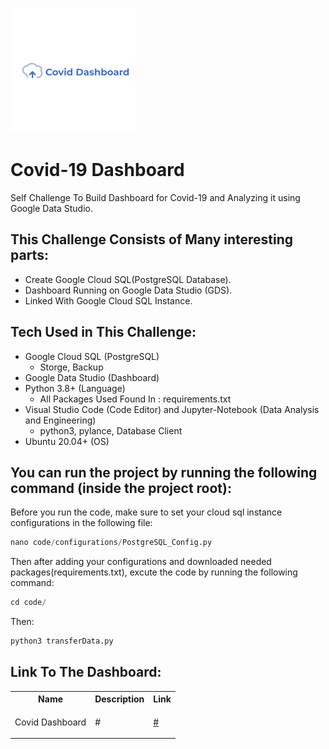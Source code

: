 ![Covid Dashboard](img/logo.png)
# Covid-19 Dashboard
Self Challenge To Build Dashboard for Covid-19 and Analyzing it using Google Data Studio.
## This Challenge Consists of Many interesting parts:
- Create Google Cloud SQL(PostgreSQL Database).
- Dashboard Running on Google Data Studio (GDS).
- Linked With Google Cloud SQL Instance.
## Tech Used in This Challenge:
- Google Cloud SQL (PostgreSQL)
   - Storge, Backup
- Google Data Studio (Dashboard) 
- Python 3.8+ (Language)
   - All Packages Used Found In : requirements.txt
- Visual Studio Code (Code Editor) and Jupyter-Notebook (Data Analysis and Engineering)
   - python3, pylance, Database Client
- Ubuntu 20.04+ (OS)
## You can run the project by running the following command (inside the project root):
Before you run the code, make sure to set your cloud sql instance configurations in the following file:
```python
nano code/configurations/PostgreSQL_Config.py
```
Then after adding your configurations and downloaded needed packages(requirements.txt), excute the code by running the following command:
```python
cd code/
```
Then:
```python
python3 transferData.py
```
## Link To The Dashboard:
<table class="tg">
  <tr>
    <th class="tg-yw4l"><b>Name</b></th>
    <th class="tg-yw4l"><b>Description</b></th>
    <th class="tg-yw4l"><b>Link</b></th>
  </tr>
  
  <tr>
    <td class="tg-yw4l">Covid Dashboard</td>
    <td class="tg-yw4l">#</td>
    <td class="tg-yw4l"><a href="#">
      <p>#</p>
    </a></td>
  </tr>
</table>
